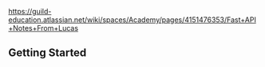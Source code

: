 https://guild-education.atlassian.net/wiki/spaces/Academy/pages/4151476353/Fast+API+Notes+From+Lucas

## Getting Started

```

```
